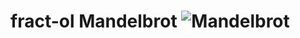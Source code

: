 # fract-ol Mandelbrot ![Mandelbrot](https://user-images.githubusercontent.com/91492137/160457815-5b8a4429-e69b-48fa-b5c0-bec786dc87ad.png)
